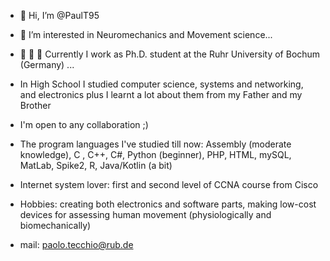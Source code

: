 - 👋 Hi, I’m @PaulT95
- 👀 I’m interested in Neuromechanics and Movement science...
- 🧪 🔬 🦿 Currently I work as Ph.D. student at the Ruhr University of Bochum (Germany) ...
- In High School I studied computer science, systems and networking, and electronics plus I learnt a lot about them from my Father and my Brother
- I'm open to any collaboration ;)

- The program languages I've studied till now: Assembly (moderate knowledge), C , C++, C#, Python (beginner), PHP, HTML, mySQL, MatLab, Spike2, R, Java/Kotlin (a bit)
- Internet system lover: first and second level of CCNA course from Cisco 
- Hobbies: creating both electronics and software parts, making low-cost devices for assessing human movement (physiologically and biomechanically)


- mail: paolo.tecchio@rub.de 
<!---
PaulT95/PaulT95 is a ✨ special ✨ repository because its `README.md` (this file) appears on your GitHub profile.
You can click the Preview link to take a look at your changes.
--->
